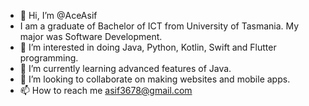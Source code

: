 - 👋 Hi, I’m @AceAsif
- I am a graduate of Bachelor of ICT from University of Tasmania. My major was Software Development.
- 👀 I’m interested in doing Java, Python, Kotlin, Swift and Flutter programming.
- 🌱 I’m currently learning advanced features of Java.
- 💞️ I’m looking to collaborate on making websites and mobile apps.
- 📫 How to reach me asif3678@gmail.com

<!---
AceAsif/AceAsif is a ✨ special ✨ repository because its `README.md` (this file) appears on your GitHub profile.
You can click the Preview link to take a look at your changes.
--->

